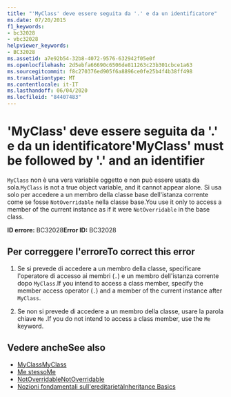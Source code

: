 ```yaml
---
title: "'MyClass' deve essere seguita da '.' e da un identificatore"
ms.date: 07/20/2015
f1_keywords:
- bc32028
- vbc32028
helpviewer_keywords:
- BC32028
ms.assetid: a7e92b54-32b8-4072-9576-632942f05e0f
ms.openlocfilehash: 2d5ebfa66690c6506de811263c23b301cbce1a63
ms.sourcegitcommit: f8c270376ed905f6a8896ce0fe25b4f4b38ff498
ms.translationtype: MT
ms.contentlocale: it-IT
ms.lasthandoff: 06/04/2020
ms.locfileid: "84407483"
---
```

# <a name="myclass-must-be-followed-by--and-an-identifier"></a><span data-ttu-id="6e328-102">'MyClass' deve essere seguita da '.' e da un identificatore</span><span class="sxs-lookup"><span data-stu-id="6e328-102">'MyClass' must be followed by '.' and an identifier</span></span>
<span data-ttu-id="6e328-103">`MyClass` non è una vera variabile oggetto e non può essere usata da sola.</span><span class="sxs-lookup"><span data-stu-id="6e328-103">`MyClass` is not a true object variable, and it cannot appear alone.</span></span> <span data-ttu-id="6e328-104">Si usa solo per accedere a un membro della classe base dell'istanza corrente come se fosse `NotOverridable` nella classe base.</span><span class="sxs-lookup"><span data-stu-id="6e328-104">You use it only to access a member of the current instance as if it were `NotOverridable` in the base class.</span></span>  
  
 <span data-ttu-id="6e328-105">**ID errore:** BC32028</span><span class="sxs-lookup"><span data-stu-id="6e328-105">**Error ID:** BC32028</span></span>  
  
## <a name="to-correct-this-error"></a><span data-ttu-id="6e328-106">Per correggere l'errore</span><span class="sxs-lookup"><span data-stu-id="6e328-106">To correct this error</span></span>  
  
1. <span data-ttu-id="6e328-107">Se si prevede di accedere a un membro della classe, specificare l'operatore di accesso ai membri (`.`) e un membro dell'istanza corrente dopo `MyClass`.</span><span class="sxs-lookup"><span data-stu-id="6e328-107">If you intend to access a class member, specify the member access operator (`.`) and a member of the current instance after `MyClass`.</span></span>  
  
2. <span data-ttu-id="6e328-108">Se non si prevede di accedere a un membro della classe, usare la parola chiave `Me` .</span><span class="sxs-lookup"><span data-stu-id="6e328-108">If you do not intend to access a class member, use the `Me` keyword.</span></span>  
  
## <a name="see-also"></a><span data-ttu-id="6e328-109">Vedere anche</span><span class="sxs-lookup"><span data-stu-id="6e328-109">See also</span></span>

- [<span data-ttu-id="6e328-110">MyClass</span><span class="sxs-lookup"><span data-stu-id="6e328-110">MyClass</span></span>](../programming-guide/program-structure/me-my-mybase-and-myclass.md#myclass)
- [<span data-ttu-id="6e328-111">Me stesso</span><span class="sxs-lookup"><span data-stu-id="6e328-111">Me</span></span>](../programming-guide/program-structure/me-my-mybase-and-myclass.md#me)
- [<span data-ttu-id="6e328-112">NotOverridable</span><span class="sxs-lookup"><span data-stu-id="6e328-112">NotOverridable</span></span>](../language-reference/modifiers/notoverridable.md)
- [<span data-ttu-id="6e328-113">Nozioni fondamentali sull'ereditarietà</span><span class="sxs-lookup"><span data-stu-id="6e328-113">Inheritance Basics</span></span>](../programming-guide/language-features/objects-and-classes/inheritance-basics.md)
